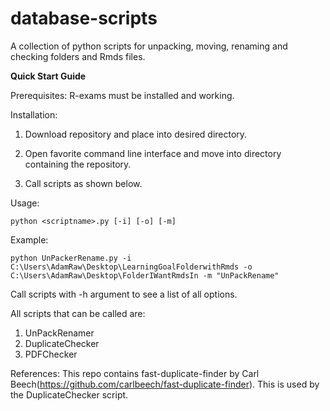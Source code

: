 # database-scripts
A collection of python scripts for unpacking, moving, renaming and checking folders and Rmds files.


<b> Quick Start Guide </b>

Prerequisites:
R-exams must be installed and working.

Installation:

1. Download repository and place into desired directory.

2. Open favorite command line interface and move into directory containing the repository.

3. Call scripts as shown below.

Usage:

```
python <scriptname>.py [-i] [-o] [-m]
```

Example:
```
python UnPackerRename.py -i C:\Users\AdamRaw\Desktop\LearningGoalFolderwithRmds -o C:\Users\AdamRaw\Desktop\FolderIWantRmdsIn -m "UnPackRename"
```

Call scripts with -h argument to see a list of all options.

All scripts that can be called are:
1. UnPackRenamer
2. DuplicateChecker
3. PDFChecker

References:
This repo contains fast-duplicate-finder by Carl Beech(https://github.com/carlbeech/fast-duplicate-finder). This is used by the DuplicateChecker script. 
